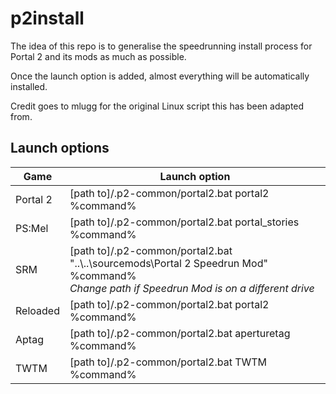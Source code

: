 # p2install

The idea of this repo is to generalise the speedrunning install process for Portal 2 and its mods as much as possible.

Once the launch option is added, almost everything will be automatically installed.

Credit goes to mlugg for the original Linux script this has been adapted from.

## Launch options

|   Game   | Launch option
| -------- | --------------
| Portal 2 | [path to]/.p2-common/portal2.bat portal2 %command%
| PS:Mel   | [path to]/.p2-common/portal2.bat portal_stories %command%
| SRM      | [path to]/.p2-common/portal2.bat "..\\..\\sourcemods\\Portal 2 Speedrun Mod" %command%<br>*Change path if Speedrun Mod is on a different drive*
| Reloaded | [path to]/.p2-common/portal2.bat portal2 %command%
| Aptag    | [path to]/.p2-common/portal2.bat aperturetag %command%
| TWTM     | [path to]/.p2-common/portal2.bat TWTM %command%
